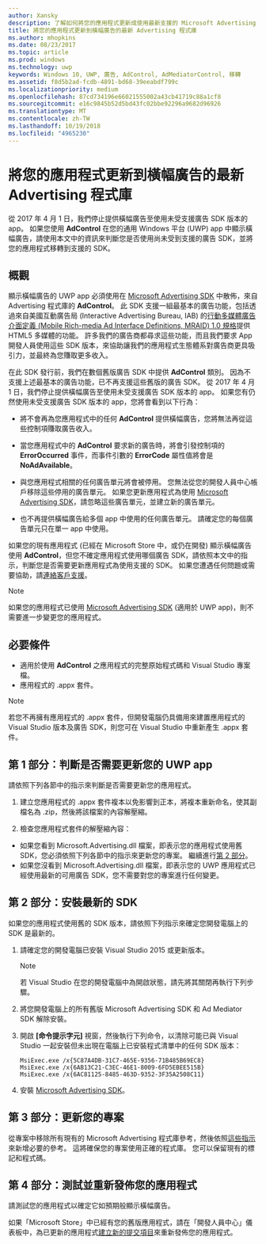 ```yaml
---
author: Xansky
description: 了解如何將您的應用程式更新成使用最新支援的 Microsoft Advertising 程式庫，並確定您的應用程式會繼續接收橫幅廣告。
title: 將您的應用程式更新到橫幅廣告的最新 Advertising 程式庫
ms.author: mhopkins
ms.date: 08/23/2017
ms.topic: article
ms.prod: windows
ms.technology: uwp
keywords: Windows 10, UWP, 廣告, AdControl, AdMediatorControl, 移轉
ms.assetid: f8d5b2ad-fcdb-4891-bd68-39eeabdf799c
ms.localizationpriority: medium
ms.openlocfilehash: 87cd734196e66021555002a43cb41719c88a1cf8
ms.sourcegitcommit: e16c9845b52d5bd43fc02bbe92296a9682d96926
ms.translationtype: MT
ms.contentlocale: zh-TW
ms.lasthandoff: 10/19/2018
ms.locfileid: "4965230"
---
```

# <a name="update-your-app-to-the-latest-advertising-libraries-for-banner-ads"></a>將您的應用程式更新到橫幅廣告的最新 Advertising 程式庫

從 2017 年 4 月 1 日，我們停止提供橫幅廣告至使用未受支援廣告 SDK 版本的 app。 如果您使用 **AdControl** 在您的通用 Windows 平台 (UWP) app 中顯示橫幅廣告，請使用本文中的資訊來判斷您是否使用尚未受到支援的廣告 SDK，並將您的應用程式移轉到支援的 SDK。

## <a name="overview"></a>概觀

顯示橫幅廣告的 UWP app 必須使用在 [Microsoft Advertising SDK](http://aka.ms/ads-sdk-uwp) 中散佈，來自 Advertising 程式庫的 **AdControl**。 此 SDK 支援一組最基本的廣告功能，包括透過來自美國互動廣告局 (Interactive Advertising Bureau, IAB) 的[行動多媒體廣告介面定義 (Mobile Rich-media Ad Interface Definitions, MRAID) 1.0 規格](http://www.iab.com/wp-content/uploads/2015/08/IAB_MRAID_VersionOne.pdf)提供 HTML5 多媒體的功能。 許多我們的廣告商都尋求這些功能，而且我們要求 App 開發人員使用這些 SDK 版本，來協助讓我們的應用程式生態體系對廣告商更具吸引力，並最終為您賺取更多收入。

在此 SDK 發行前，我們在數個舊版廣告 SDK 中提供 **AdControl** 類別。 因為不支援上述最基本的廣告功能，已不再支援這些舊版的廣告 SDK。 從 2017 年 4 月 1 日，我們停止提供橫幅廣告至使用未受支援廣告 SDK 版本的 app。 如果您有仍然使用未受支援廣告 SDK 版本的 app，您將會看到以下行為：

* 將不會再為您應用程式中的任何 **AdControl** 提供橫幅廣告，您將無法再從這些控制項賺取廣告收入。

* 當您應用程式中的 **AdControl** 要求新的廣告時，將會引發控制項的 **ErrorOccurred** 事件，而事件引數的 **ErrorCode** 屬性值將會是 **NoAdAvailable**。

* 與您應用程式相關的任何廣告單元將會被停用。 您無法從您的開發人員中心帳戶移除這些停用的廣告單元。 如果您更新應用程式為使用 [Microsoft Advertising SDK](http://aka.ms/ads-sdk-uwp)，請忽略這些廣告單元，並建立新的廣告單元。

* 也不再提供橫幅廣告給多個 app 中使用的任何廣告單元。 請確定您的每個廣告單元只在單一 app 中使用。

如果您的現有應用程式 (已經在 Microsoft Store 中，或仍在開發) 顯示橫幅廣告使用 **AdControl**，但您不確定應用程式使用哪個廣告 SDK，請依照本文中的指示，判斷您是否需要更新應用程式為使用支援的 SDK。 如果您遭遇任何問題或需要協助，請[連絡客戶支援](http://go.microsoft.com/fwlink/?LinkId=393643)。

> [!NOTE]
> 如果您的應用程式已使用 [Microsoft Advertising SDK](http://aka.ms/ads-sdk-uwp) (適用於 UWP app)，則不需要進一步變更您的應用程式。

## <a name="prerequisites"></a>必要條件

* 適用於使用 **AdControl** 之應用程式的完整原始程式碼和 Visual Studio 專案檔。
* 應用程式的 .appx 套件。

> [!NOTE]
> 若您不再擁有應用程式的 .appx 套件，但開發電腦仍具備用來建置應用程式的 Visual Studio 版本及廣告 SDK，則您可在 Visual Studio 中重新產生 .appx 套件。

<span id="part-1" />

## <a name="part-1-determine-whether-you-need-to-update-your-uwp-app"></a>第 1 部分︰判斷是否需要更新您的 UWP app

請依照下列各節中的指示來判斷是否需要更新您的應用程式。

1. 建立您應用程式的 .appx 套件複本以免影響到正本，將複本重新命名，使其副檔名為 .zip，然後將該檔案的內容解壓縮。

2. 檢查您應用程式套件的解壓縮內容：
  * 如果您看到 Microsoft.Advertising.dll 檔案，即表示您的應用程式使用舊 SDK，您必須依照下列各節中的指示來更新您的專案。 繼續進行[第 2 部分](update-your-app-to-the-latest-advertising-libraries.md#part-2)。
  * 如果您沒看到 Microsoft.Advertising.dll 檔案，即表示您的 UWP 應用程式已經使用最新的可用廣告 SDK，您不需要對您的專案進行任何變更。


<span id="part-2" />

## <a name="part-2-install-the-latest-sdk"></a>第 2 部分：安裝最新的 SDK

如果您的應用程式使用舊的 SDK 版本，請依照下列指示來確定您開發電腦上的 SDK 是最新的。

1. 請確定您的開發電腦已安裝 Visual Studio 2015 或更新版本。
    > [!NOTE]
    > 若 Visual Studio 在您的開發電腦中為開啟狀態，請先將其關閉再執行下列步驟。

1.  將您開發電腦上的所有舊版 Microsoft Advertising SDK 和 Ad Mediator SDK 解除安裝。

2.  開啟 **\[命令提示字元\]** 視窗，然後執行下列命令，以清除可能已與 Visual Studio 一起安裝但未出現在電腦上已安裝程式清單中的任何 SDK 版本：
    ```syntax
    MsiExec.exe /x{5C87A4DB-31C7-465E-9356-71B485B69EC8}
    MsiExec.exe /x{6AB13C21-C3EC-46E1-8009-6FD5EBEE515B}
    MsiExec.exe /x{6AC81125-8485-463D-9352-3F35A2508C11}
    ```

3.  安裝 [Microsoft Advertising SDK](http://aka.ms/ads-sdk-uwp)。

## <a name="part-3-update-your-project"></a>第 3 部分：更新您的專案

從專案中移除所有現有的 Microsoft Advertising 程式庫參考，然後依照[這些指示](install-the-microsoft-advertising-libraries.md#reference)來新增必要的參考。 這將確保您的專案使用正確的程式庫。 您可以保留現有的標記和程式碼。

## <a name="part-4-test-and-republish-your-app"></a>第 4 部分：測試並重新發佈您的應用程式

請測試您的應用程式以確定它如預期般顯示橫幅廣告。

如果「Microsoft Store」中已經有您的舊版應用程式，請在「開發人員中心」儀表板中，為已更新的應用程式[建立新的提交項目](../publish/app-submissions.md)來重新發佈您的應用程式。
